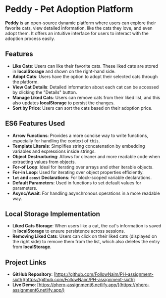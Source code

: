 # Peddy - Pet Adoption Platform

**Peddy** is an open-source dynamic platform where users can explore their favorite cats, view detailed information, like the cats they love, and even adopt them. It offers an intuitive interface for users to interact with the adoption process easily.

## Features

- **Like Cats**: Users can like their favorite cats. These liked cats are stored in **localStorage** and shown on the right-hand side.
- **Adopt Cats**: Users have the option to adopt their selected cats through the platform.
- **View Cat Details**: Detailed information about each cat can be accessed by clicking the "Details" button.
- **Manage Liked Cats**: Users can remove cats from their liked list, and this also updates **localStorage** to persist the changes.
- **Sort by Price**: Users can sort the cats based on their adoption price.

## ES6 Features Used

- **Arrow Functions**: Provides a more concise way to write functions, especially for handling the context of `this`.
- **Template Literals**: Simplifies string concatenation by embedding variables and expressions inside strings.
- **Object Destructuring**: Allows for cleaner and more readable code when extracting values from objects.
- **For-of Loop**: Ideal for iterating over arrays and other iterable objects.
- **For-in Loop**: Used for iterating over object properties efficiently.
- **`let` and `const` Declarations**: For block-scoped variable declarations.
- **Default Parameters**: Used in functions to set default values for parameters.
- **Async/Await**: For handling asynchronous operations in a more readable way.

## Local Storage Implementation

- **Liked Cats Storage**: When users like a cat, the cat's information is saved in **localStorage** to ensure persistence across sessions.
- **Removing Liked Cats**: Users can click on their liked cats (displayed on the right side) to remove them from the list, which also deletes the entry from **localStorage**.

## Project Links

- **GitHub Repository**: [https://github.com/FollowNaim/PH-assignment-sixth](https://github.com/FollowNaim/PH-assignment-sixth)
- **Live Demo**: [https://phero-assignment6.netlify.app/](https://phero-assignment6.netlify.app/)
